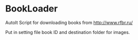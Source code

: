 # BookLoader
AutoIt Script for downloading books from http://www.rfbr.ru/

Put in setting file  book ID and destination folder for images.
